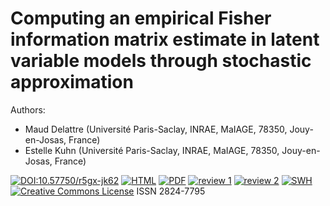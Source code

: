 # Computing an empirical Fisher information matrix estimate in latent variable models through stochastic approximation



Authors: 

- Maud Delattre (Université Paris-Saclay, INRAE, MaIAGE, 78350, Jouy-en-Josas, France)
- Estelle Kuhn (Université Paris-Saclay, INRAE, MaIAGE, 78350, Jouy-en-Josas, France)

[![DOI:10.57750/r5gx-jk62](https://img.shields.io/badge/DOI-10.57750/r5gx--jk62-034E79.svg)](https://doi.org/10.57750/r5gx-jk62)
[![HTML](https://img.shields.io/badge/article-HTML-034E79)](https://computo.sfds.asso.fr/published-202311-delattre-fim/)
[![PDF](https://img.shields.io/badge/article-PDF-034E79)](https://computo.sfds.asso.fr/published-202311-delattre-fim/published-202311-delattre-fim.pdf)
[![review 1](https://img.shields.io/badge/review-report%201-blue)](https://github.com/computorg/published-202311-delattre-fim/issues/2)
[![review 2](https://img.shields.io/badge/review-report%202-blue)](https://github.com/computorg/published-202311-delattre-fim/issues/3)
[![SWH](https://archive.softwareheritage.org/badge/origin/https://github.com/computorg/published-202311-delattre-fim/)](https://archive.softwareheritage.org/browse/origin/?origin_url=https://github.com/computorg/published-202311-delattre-fim)
[![Creative Commons License](https://i.creativecommons.org/l/by/4.0/80x15.png)](http://creativecommons.org/licenses/by/4.0/)
ISSN 2824-7795
